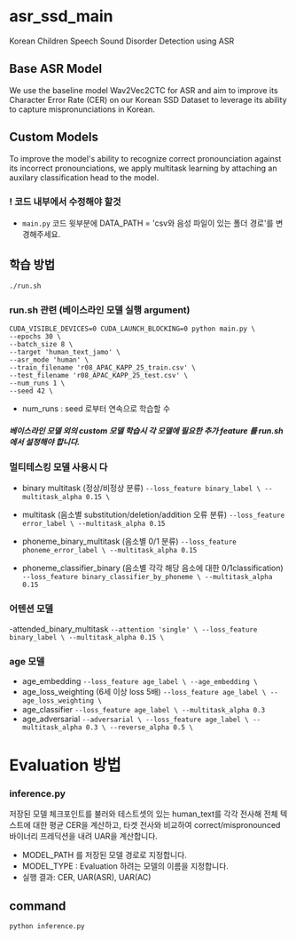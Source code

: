 # asr_ssd_main
Korean Children Speech Sound Disorder Detection using ASR

<!-- This project aims to develop an effective Automatic Speech Recognition system that generates an accurate transcription of a child's speech to be used to diagnose whether he or she has a Speech Sound Disorder (SSD).

### 데이터셋 위치

## 음성파일 (NAS 서버)
- 단어 레벨 K_APP/APAC 데이터셋 (709명)
`
shared/kochild/original/APAC
`
- 발화자 레벨 K_APP/APAC 데이터셋 
`
/shared/kochild/kochild/combined
`
- 나이 mixing 데이터셋 (augmentation by 5)
`
/shared/kochild/kochild/augmented_5
`
## CSV 파일
- ~/datasets -->
## Base ASR Model
We use the baseline model Wav2Vec2CTC for ASR and aim to improve its Character Error Rate (CER) on our Korean SSD Dataset to leverage its ability to capture mispronunciations in Korean.

## Custom Models
To improve the model's ability to recognize correct pronounciation against its incorrect pronounciations, we apply multitask learning by attaching an auxilary classification head to the model.

### ! 코드 내부에서 수정해야 할것
- `main.py` 코드 윗부분에 DATA_PATH = 'csv와 음성 파일이 있는 폴더 경로'를 변경해주세요.

## 학습 방법
``` shell
./run.sh
```

### run.sh 관련 (베이스라인 모델 실행 argument)
```
CUDA_VISIBLE_DEVICES=0 CUDA_LAUNCH_BLOCKING=0 python main.py \
--epochs 30 \
--batch_size 8 \
--target 'human_text_jamo' \
--asr_mode 'human' \ 
--train_filename 'r08_APAC_KAPP_25_train.csv' \
--test_filename 'r08_APAC_KAPP_25_test.csv' \
--num_runs 1 \ 
--seed 42 \
```
* num_runs : seed 로부터 연속으로 학습할 수


##### 베이스라인 모델 외의 custom 모델 학습시 각 모델에 필요한 추가 feature 를 run.sh에서 설정해야 합니다.

### 멀티테스킹 모델 사용시 다
- binary multitask (정상/비정상 분류)
    `
    --loss_feature binary_label \
    --multitask_alpha 0.15 \
    `

- multitask (음소별 substitution/deletion/addition 오류 분류)
    `
    --loss_feature error_label \
    --multitask_alpha 0.15 
    `
- phoneme_binary_multitask (음소별 0/1 분류)
    `
    --loss_feature phoneme_error_label \
    --multitask_alpha 0.15 
    `
- phoneme_classifier_binary (음소별 각각 해당 음소에 대한 0/1classification)
    `
    --loss_feature binary_classifier_by_phoneme \
    --multitask_alpha 0.15 
    `
### 어텐션 모델

-attended_binary_multitask
    `
    --attention 'single' \
    --loss_feature binary_label \
    --multitask_alpha 0.15 \
    `


### age 모델
- age_embedding 
     `
     --loss_feature age_label \
     --age_embedding \
    `
- age_loss_weighting (6세 이상 loss 5배)
     `
     --loss_feature age_label \
     --age_loss_weighting \
      `
- age_classifier
     `
     --loss_feature age_label \
     --multitask_alpha 0.3
      `
- age_adversarial
    `
     --adversarial \
     --loss_feature age_label \
     --multitask_alpha 0.3 \
     --reverse_alpha 0.5 \
      `


# Evaluation 방법 
### inference.py

저장된 모델 체크포인트를 불러와 테스트셋의 있는 human_text를 각각 전사해 전체 텍스트에 대한 평균 CER을 계산하고, 타겟 전사와 비교하여 correct/mispronounced 바이너리 프레딕션을 내려 UAR을 계산합니다.

- MODEL_PATH 를 저장된 모델 경로로 지정합니다.
- MODEL_TYPE : Evaluation 하려는 모델의 이름을 지정합니다.
- 실행 결과: CER, UAR(ASR), UAR(AC) 

## command
``` shell
python inference.py
```